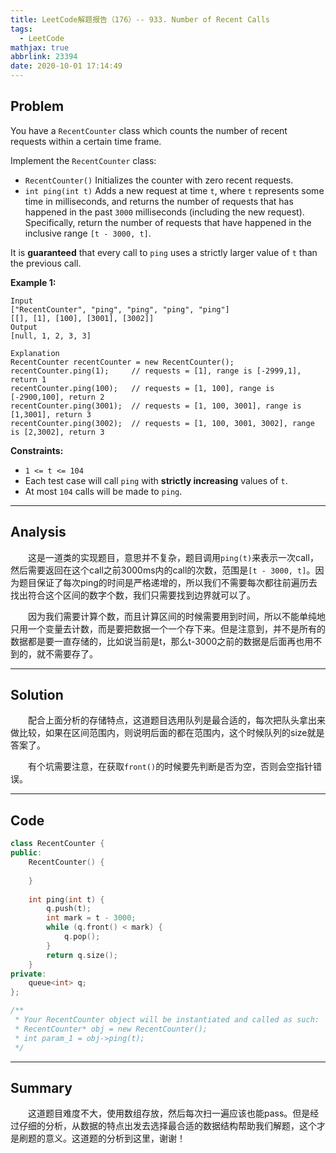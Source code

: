 ```yaml
---
title: LeetCode解题报告（176）-- 933. Number of Recent Calls
tags:
  - LeetCode
mathjax: true
abbrlink: 23394
date: 2020-10-01 17:14:49
---
```


## Problem

You have a `RecentCounter` class which counts the number of recent requests within a certain time frame.

Implement the `RecentCounter` class:

- `RecentCounter()` Initializes the counter with zero recent requests.
- `int ping(int t)` Adds a new request at time `t`, where `t` represents some time in milliseconds, and returns the number of requests that has happened in the past `3000` milliseconds (including the new request). Specifically, return the number of requests that have happened in the inclusive range `[t - 3000, t]`.

It is **guaranteed** that every call to `ping` uses a strictly larger value of `t` than the previous call.

<!-- more -->

**Example 1:**

```
Input
["RecentCounter", "ping", "ping", "ping", "ping"]
[[], [1], [100], [3001], [3002]]
Output
[null, 1, 2, 3, 3]

Explanation
RecentCounter recentCounter = new RecentCounter();
recentCounter.ping(1);     // requests = [1], range is [-2999,1], return 1
recentCounter.ping(100);   // requests = [1, 100], range is [-2900,100], return 2
recentCounter.ping(3001);  // requests = [1, 100, 3001], range is [1,3001], return 3
recentCounter.ping(3002);  // requests = [1, 100, 3001, 3002], range is [2,3002], return 3
```

**Constraints:**

- `1 <= t <= 104`
- Each test case will call `ping` with **strictly increasing** values of `t`.
- At most `104` calls will be made to `ping`.

------

## Analysis

&emsp;&emsp;这是一道类的实现题目，意思并不复杂，题目调用`ping(t)`来表示一次call，然后需要返回在这个call之前3000ms内的call的次数，范围是`[t - 3000, t]`。因为题目保证了每次ping的时间是严格递增的，所以我们不需要每次都往前遍历去找出符合这个区间的数字个数，我们只需要找到边界就可以了。

&emsp;&emsp;因为我们需要计算个数，而且计算区间的时候需要用到时间，所以不能单纯地只用一个变量去计数，而是要把数据一个一个存下来。但是注意到，并不是所有的数据都是要一直存储的，比如说当前是t，那么t-3000之前的数据是后面再也用不到的，就不需要存了。

------

## Solution

&emsp;&emsp;配合上面分析的存储特点，这道题目选用队列是最合适的，每次把队头拿出来做比较，如果在区间范围内，则说明后面的都在范围内，这个时候队列的size就是答案了。

&emsp;&emsp;有个坑需要注意，在获取`front()`的时候要先判断是否为空，否则会空指针错误。

------

## Code

```c++
class RecentCounter {
public:
    RecentCounter() {
    
    }
    
    int ping(int t) {
        q.push(t);
        int mark = t - 3000;
        while (q.front() < mark) {
            q.pop();
        }
        return q.size();
    }
private:
    queue<int> q;
};

/**
 * Your RecentCounter object will be instantiated and called as such:
 * RecentCounter* obj = new RecentCounter();
 * int param_1 = obj->ping(t);
 */
```

------

## Summary

&emsp;&emsp;这道题目难度不大，使用数组存放，然后每次扫一遍应该也能pass。但是经过仔细的分析，从数据的特点出发去选择最合适的数据结构帮助我们解题，这个才是刷题的意义。这道题的分析到这里，谢谢！
